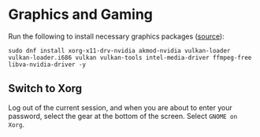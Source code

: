 # Graphics and Gaming

Run the following to install necessary graphics packages ([source](https://www.reddit.com/r/Fedora/comments/ud4uv0/fedora_for_gaming/)):

```
sudo dnf install xorg-x11-drv-nvidia akmod-nvidia vulkan-loader vulkan-loader.i686 vulkan vulkan-tools intel-media-driver ffmpeg-free libva-nvidia-driver -y
```

## Switch to Xorg

Log out of the current session, and when you are about to enter your password, select the gear at the bottom of the screen. Select `GNOME on Xorg`.
